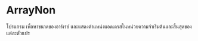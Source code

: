 # ArrayNon
โปรแกรม เพื่อหาขนาดของอาร์เรย์ และแสดงตำแหน่งแอดเดรสในหน่วยความจำเร่ิมต้นและสิ้นสุดของแต่ละตัวแปร

